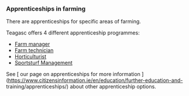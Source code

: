 ###  **Apprenticeships in farming**

There are apprenticeships for specific areas of farming.

Teagasc offers 4 different apprenticeship programmes:

  * [ Farm manager ](https://www.teagasc.ie/education/apprenticeships/farm-manager/)
  * [ Farm technician ](https://www.teagasc.ie/education/apprenticeships/farm-technician/)
  * [ Horticulturist ](https://www.teagasc.ie/education/apprenticeships/horticulturist/)
  * [ Sportsturf Management ](https://www.teagasc.ie/education/apprenticeships/sportsturf-management/)

See [ our page on apprenticeships for more information
](https://www.citizensinformation.ie/en/education/further-education-and-
training/apprenticeships/) about other apprenticeship options.
